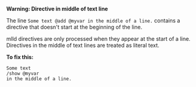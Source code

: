 **Warning: Directive in middle of text line**

The line `Some text @add @myvar in the middle of a line.` contains a directive that doesn't start at the beginning of the line.

mlld directives are only processed when they appear at the start of a line. Directives in the middle of text lines are treated as literal text.

**To fix this:**
```mlld
Some text 
/show @myvar
in the middle of a line.
```